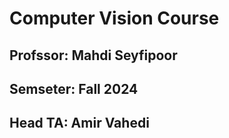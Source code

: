 # Computer Vision Course

## Profssor: Mahdi Seyfipoor

## Semseter: Fall 2024

## Head TA: Amir Vahedi
